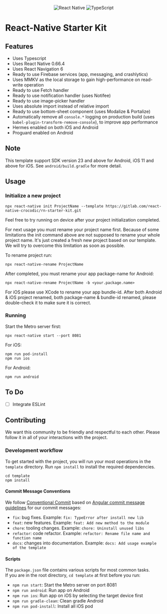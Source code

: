 <p align="center" >
  <img alt="React Native" src="https://img.shields.io/badge/react_native%20-%2320232a.svg?&style=for-the-badge&logo=react&logoColor=%2361DAFB"/>
  <img alt="TypeScript" src="https://img.shields.io/badge/typescript%20-%23007ACC.svg?&style=for-the-badge&logo=typescript&logoColor=white"/>
</p>

# React-Native Starter Kit

## Features
- Uses Typescript
- Uses React Native 0.66.4
- Uses React Navigation 6
- Ready to use Firebase services (app, messaging, and crashlytics)
- Uses MMKV as the local storage to gain high-performance on read-write operation
- Ready to use Fetch handler
- Ready to use notification handler (uses Notifee)
- Ready to use image-picker handler
- Uses absolute import instead of relative import
- Ready to use bottom-sheet component (uses Modalize & Portalize)
- Automatically remove all `console.*` logging on production build (uses `babel-plugin-transform-remove-console`), to improve app performance
- Hermes enabled on both iOS and Android
- Proguard enabled on Android

## Note
This template support SDK version 23 and above for Android, iOS 11 and above for iOS. See `android/build.gradle` for more detail.

## Usage

### Initialize a new project
```
npx react-native init ProjectName --template https://gitlab.com/react-native-crocodic/rn-starter-kit.git
```
Feel free to try running on device after your project initialization completed.

For next usage you must rename your project name first. 
Because of some limitations the init command above are not supposed to rename your whole project name.
It's just created a fresh new project based on our template. We will try to overcome this limitation as soon as possible.

To rename project run:
```
npx react-native-rename ProjectName
```
After completed, you must rename your app package-name for Android: 
```
npx react-native-rename ProjectName -b <your.package.name>
```
For iOS please use XCode to rename your app bundle-id. 
After both Android & iOS project renamed, both package-name & bundle-id renamed,
please double-check it to make sure it is correct.

### Running
Start the Metro server first:
```
npx react-native start --port 8081
```

For iOS:
```
npm run pod-install
npm run ios
```

For Android:
```
npm run android
```

## To Do
- [ ] Integrate ESLint

## Contributing
We want this community to be friendly and respectful to each other. Please follow it in all of your interactions with the project.

### Development workflow
To get started with the project, you will run your most operations in the `template` directory.
Run `npm install` to install the required dependencies.
```
cd template
npm install
```

#### Commit Message Conventions

We follow [Conventional Commit](https://www.conventionalcommits.org/en/v1.0.0/) 
based on [Angular commit message guidelines](https://github.com/angular/angular/blob/22b96b9/CONTRIBUTING.md#-commit-message-guidelines)
for our commit messages:
- `fix`: bug fixes. Example: `fix: TypeError after install new lib`
- `feat`: new features. Example: `feat: Add new method to the module`
- `chore`: tooling changes. Example: `chore: Uninstall unused libs`
- `refactor`: code refactor. Example: `refactor: Rename file name and function name`
- `docs`: changes into documentation. Example: `docs: Add usage example of the template`

#### Scripts
The `package.json` file contains various scripts for most common tasks.  
If you are in the root directory, `cd template` at first before you run:

- `npm run start`: Start the Metro server on port 8081
- `npm run android`: Run app on Android
- `npm run ios`: Run app on iOS by selecting the target device first
- `npm run gradle-clean`: Clean gradle Android
- `npm run pod-install`: Install all iOS pod
